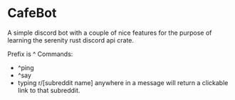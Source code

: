 # CafeBot
A simple discord bot with a couple of nice features for the purpose of learning the serenity rust discord api crate.

Prefix is ^
Commands: 
- ^ping
- ^say
- typing r/[subreddit name] anywhere in a message will return a clickable link to that subreddit.
